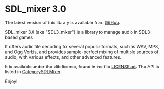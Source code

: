 # SDL_mixer 3.0

The latest version of this library is available from [GitHub](https://github.com/libsdl-org/SDL_mixer/releases).

SDL_mixer 3.0 (aka "SDL3_mixer") is a library to manage audio in SDL3-based games.

It offers audio file decoding for several popular formats, such as WAV, MP3, and Ogg Vorbis, and provides sample-perfect mixing of multiple sources of audio, with various effects, and other advanced features.

It is available under the zlib license, found in the file [LICENSE.txt](https://github.com/libsdl-org/SDL_mixer/blob/main/LICENSE.txt).
The API is listed in [CategorySDLMixer](CategorySDLMixer).

Enjoy!
